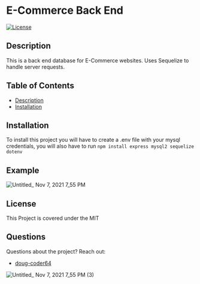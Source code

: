 
  # E-Commerce Back End
  
  [![License](https://img.shields.io/badge/License-MIT-blue.svg)](https://opensource.org/licenses/MIT)

  ## Description
  This is a back end database for E-Commerce websites. Uses Sequelize to handle server requests.
  
  ## Table of Contents
 * [Description](#Description)
* [Installation](#Installation)
 
 
  
## Installation 
 To install this project you will have to create a .env file with your mysql credentials, you will also have to run `npm install express mysql2 sequelize dotenv`

  

## Example


![Untitled_ Nov 7, 2021 7_55 PM](https://user-images.githubusercontent.com/85598391/140673016-58fce768-b717-48d6-9754-b347a4dda209.gif)

  

  ## License 
 This Project is covered under the MIT

  ## Questions 
 Questions about the project? 
 Reach out: 
 * [doug-coder64](https://github.com/doug-coder64)
  
![Untitled_ Nov 7, 2021 7_55 PM (3)](https://user-images.githubusercontent.com/85598391/144765458-e8f60c4e-1081-4472-97d5-40a1e7f45037.gif)
